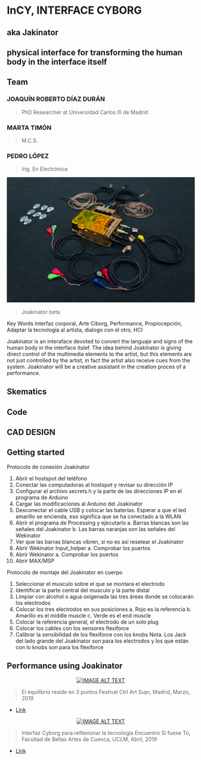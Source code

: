 # InCY, INTERFACE CYBORG

## aka Jakinator

## physical interface for transforming the human body in the interface itself

## Team

### JOAQUÍN ROBERTO DÍAZ DURÁN

> PhD Researcher at Universidad Carlos III de Madrid

### MARTA TIMÓN

> M.C.S.

### PEDRO LÓPEZ

> Ing. En Electrónica

<img src="assets/joaquin-diaz-duran-joakinator.png" width="900">

> Joakinator beta

Key Words
Interfaz corporal, Arte Ciborg, Performance, Propiocepción, Adaptar la tecnología al artista, dialogo con el otro, HCI

Joakinator is an interaface devoted to convert the languaje and signs of the human body in the interface itslef. The idea behind Joakinator is giving direct control of the multimedia elements to the artist, but this elements are not just controlled by the artist, in fact the artist also receive cues from the system. Joakinator will be a creative assistant in the creation proces of a performance.

## Skematics

## Code

## CAD DESIGN

## Getting started

Protocolo de conexión Joakinator

1. Abrir el hostspot del teléfono
2. Conectar las computadoras al hostspot y revisar su dirección IP
3. Configurar el archivo secrets.h y la parte de las direcciones IP en el programa de Arduino
4. Cargar las modificaciones al Arduino del Joakinator
5. Desconectar el cable USB y colocar las baterías. Esperar a que el led amarillo se encienda, eso significa que se ha conectado a la WLAN
6. Abrir el programa de Processing y ejecutarlo
   a. Barras blancas son las señales del Joakinator
   b. Las barras naranjas son las señales del Wekinator
7. Ver que las barras blancas vibren, si no es así resetear el Joakinator
8. Abrir Wekinator Input_helper
   a. Comprobar los puertos
9. Abrir Wekinator
   a. Comprobar los puertos
10. Abrir MAX/MSP

Protocolo de montaje del Joakinator en cuerpo

1. Seleccionar el musculo sobre el que se montara el electrodo
2. Identificar la parte central del musculo y la parte distal
3. Limpiar con alcohol o agua oxigenada las tres áreas donde se colocarán los electrodos
4. Colocar los tres electrodos en sus posiciones
   a. Rojo es la referencia
   b. Amarillo es el middle muscle
   c. Verde es el end muscle
5. Colocar la referencia general, el electrodo de un solo plug
6. Colocar los cables con los sensores flexiforce
7. Calibrar la sensibilidad de los flexiforce con los knobs
   Nota. Los Jack del lado grande del Joakinator son para los electrodos y los que están con lo knobs son para los flexiforce

## Performance using Joakinator

<div align="center">
  <a href="https://www.youtube.com/watch?v=s2cA5sRCxRI">
   <img src="https://img.youtube.com/vi/s2cA5sRCxRI/0.jpg" alt="IMAGE ALT TEXT">
  </a>
</div>

> El equilibrio reside en 3 puntos
> Festival Ctrl Art Supr, Madrid, Marzo, 2019

- [Link](https://arterobotico.com/el-equilibrio-reside-en-3-puntos/)

<div align="center">
  <a href="https://www.youtube.com/watch?v=6gCIS4RPDEY">
   <img src="https://img.youtube.com/vi/6gCIS4RPDEY/0.jpg" alt="IMAGE ALT TEXT">
  </a>
</div>

> Interfaz Cyborg para reflexionar la tecnología
> Encuentro Si fuese Tú, Facultad de Bellas Artes de Cuenca, UCLM, Abril, 2019

- [Link](https://arterobotico.com/interfaz-ciborg-para-reflexionar-la-tecnologia/)
